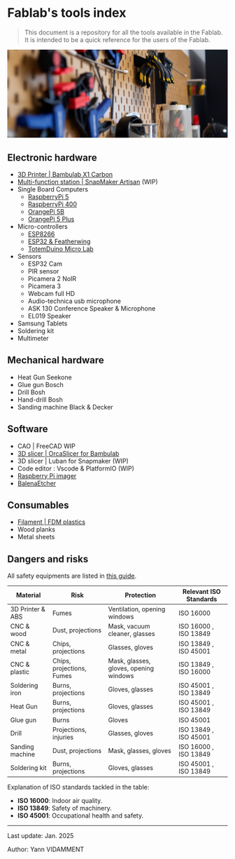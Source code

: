 # Fablab's tools index

> This document is a repository for all the tools available in the Fablab. It is intended to be a quick reference for the users of the Fablab.

![Tools](assets/readme-1.png)

## Electronic hardware

- [3D Printer | Bambulab X1 Carbon](hardware/bambulab.md)
- [Multi-function station | SnapMaker Artisan](hardware/snapmaker.md) (WIP)
- Single Board Computers
  - [RaspberryPi 5](https://www.raspberrypi.com/products/raspberry-pi-5/)
  - [RaspberryPi 400](https://www.raspberrypi.com/products/raspberry-pi-400/)
  - [OrangePi 5B](http://www.orangepi.org/html/hardWare/computerAndMicrocontrollers/details/Orange-Pi-5B.html)
  - [OrangePi 5 Plus](http://www.orangepi.org/html/hardWare/computerAndMicrocontrollers/details/Orange-Pi-5-plus.html)
- Micro-controllers
  - [ESP8266](https://en.wikipedia.org/wiki/ESP8266)
  - [ESP32 & Featherwing](https://www.adafruit.com/product/4264)
  - [TotemDuino Micro Lab](https://totemmaker.net/product/totemduino-microlab/)
- Sensors
  - ESP32 Cam
  - PIR sensor
  - Picamera 2 NoIR
  - Picamera 3
  - Webcam full HD
  - Audio-technica usb microphone
  - ASK 130 Conference Speaker & Microphone
  - EL019 Speaker
- Samsung Tablets
- Soldering kit
- Multimeter

## Mechanical hardware

- Heat Gun Seekone
- Glue gun Bosch
- Drill Bosh
- Hand-drill Bosh
- Sanding machine Black & Decker

## Software

- CAO | FreeCAD WIP
- [3D slicer | OrcaSlicer for Bambulab](software/orcaslicer.md)
- 3D slicer | Luban for Snapmaker (WIP)
- Code editor : Vscode & PlatformIO (WIP)
- [Raspberry Pi imager](https://www.raspberrypi.com/software/)
- [BalenaEtcher](https://etcher.balena.io/)

## Consumables

- [Filament | FDM plastics](consumables/filament.md)
- Wood planks
- Metal sheets

## Dangers and risks

All safety equipments are listed in [this guide](safety/equipements.md).

| Material         | Risk                      | Protection                             | Relevant ISO Standards |
| ---------------- | ------------------------- | -------------------------------------- | ---------------------- |
| 3D Printer & ABS | Fumes                     | Ventilation, opening windows           | ISO 16000              |
| CNC & wood       | Dust, projections         | Mask, vacuum cleaner, glasses          | ISO 16000 , ISO 13849  |
| CNC & metal      | Chips, projections        | Glasses, gloves                        | ISO 13849 , ISO 45001  |
| CNC & plastic    | Chips, projections, Fumes | Mask, glasses, gloves, opening windows | ISO 13849 , ISO 16000  |
| Soldering iron   | Burns, projections        | Gloves, glasses                        | ISO 45001 , ISO 13849  |
| Heat Gun         | Burns, projections        | Gloves, glasses                        | ISO 45001 , ISO 13849  |
| Glue gun         | Burns                     | Gloves                                 | ISO 45001              |
| Drill            | Projections, injuries     | Glasses, gloves                        | ISO 13849 , ISO 45001  |
| Sanding machine  | Dust, projections         | Mask, glasses, gloves                  | ISO 16000 , ISO 13849  |
| Soldering kit    | Burns, projections        | Gloves, glasses                        | ISO 45001 , ISO 13849  |

Explanation of ISO standards tackled in the table:

- **ISO 16000**: Indoor air quality.
- **ISO 13849**: Safety of machinery.
- **ISO 45001**: Occupational health and safety.

---

Last update: Jan. 2025

Author: Yann VIDAMMENT
